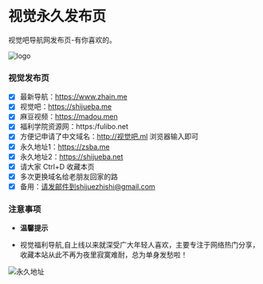 # 视觉永久发布页

视觉吧导航网发布页-有你喜欢的。

![logo](https://ae01.alicdn.com/kf/U84071e69b9f64d3493bea7b8579c6cf4D.png)
### 视觉发布页



- [x] 最新导航：https://www.zhain.me
- [x] 视觉吧：https://shijueba.me
- [x] 麻豆视频：https://madou.men
- [x] 福利学院资源网：https:/fulibo.net
- [x] 方便记申请了中文域名：http://视觉吧.ml 浏览器输入即可
- [x] 永久地址1：https://zsba.me
- [x] 永久地址2：https://shijueba.net
- [x] 请大家 Ctrl+D 收藏本页
- [x] 多次更换域名给老朋友回家的路
- [x] 备用：请发邮件到shijuezhishi@gmail.com

### 注意事项

- **温馨提示**

- 视觉福利导航,自上线以来就深受广大年轻人喜欢，主要专注于网络热门分享，收藏本站从此不再为夜里寂寞难耐，总为单身发愁啦！



![永久地址](https://ae01.alicdn.com/kf/U71492cbcb9ea484089fb1c0368eb3c08u.png)

